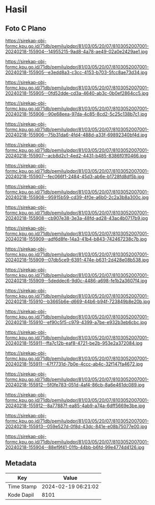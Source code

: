 # Hasil

## Foto C Plano

https://sirekap-obj-formc.kpu.go.id/71db/pemilu/pdpr/81/03/05/20/07/8103052007001-20240218-155904--14955215-9ad8-4a78-ae49-02a0e2429ae1.jpg

https://sirekap-obj-formc.kpu.go.id/71db/pemilu/pdpr/81/03/05/20/07/8103052007001-20240218-155905--e3edd8a3-c3cc-4153-b703-5fcc8ae73d34.jpg

https://sirekap-obj-formc.kpu.go.id/71db/pemilu/pdpr/81/03/05/20/07/8103052007001-20240218-155905--0fd52dde-cd3a-4640-ab3c-0b0ef2864cc5.jpg

https://sirekap-obj-formc.kpu.go.id/71db/pemilu/pdpr/81/03/05/20/07/8103052007001-20240218-155906--90e68eea-97da-4c85-8cd2-5c25c138b7c1.jpg

https://sirekap-obj-formc.kpu.go.id/71db/pemilu/pdpr/81/03/05/20/07/8103052007001-20240218-155906--75b31da6-4fd4-488d-a33f-69892340bf4d.jpg

https://sirekap-obj-formc.kpu.go.id/71db/pemilu/pdpr/81/03/05/20/07/8103052007001-20240218-155907--acb8d2c1-4ed2-4431-b485-8386f01f0466.jpg

https://sirekap-obj-formc.kpu.go.id/71db/pemilu/pdpr/81/03/05/20/07/8103052007001-20240218-155907--fec066f1-2484-45d3-ab6e-b1728fd8df5b.jpg

https://sirekap-obj-formc.kpu.go.id/71db/pemilu/pdpr/81/03/05/20/07/8103052007001-20240218-155908--95915b59-cd39-4f0e-a6b0-2c2a3b8a300c.jpg

https://sirekap-obj-formc.kpu.go.id/71db/pemilu/pdpr/81/03/05/20/07/8103052007001-20240218-155908--cb907e38-3e3a-48fd-ad28-43ac4b0717b9.jpg

https://sirekap-obj-formc.kpu.go.id/71db/pemilu/pdpr/81/03/05/20/07/8103052007001-20240218-155909--adf6d8fe-14a3-41b4-b843-742467238c7b.jpg

https://sirekap-obj-formc.kpu.go.id/71db/pemilu/pdpr/81/03/05/20/07/8103052007001-20240218-155909--07db5ce9-6391-474e-b631-2d428e08b538.jpg

https://sirekap-obj-formc.kpu.go.id/71db/pemilu/pdpr/81/03/05/20/07/8103052007001-20240218-155909--5deddec6-9d0c-4486-a698-fe1b2a3607f4.jpg

https://sirekap-obj-formc.kpu.go.id/71db/pemilu/pdpr/81/03/05/20/07/8103052007001-20240218-155910--b3665b6e-d669-44b6-b94f-723849b8e20b.jpg

https://sirekap-obj-formc.kpu.go.id/71db/pemilu/pdpr/81/03/05/20/07/8103052007001-20240218-155910--ef90c5f5-c979-4399-a7be-e932b3eb6cbc.jpg

https://sirekap-obj-formc.kpu.go.id/71db/pemilu/pdpr/81/03/05/20/07/8103052007001-20240218-155911--ffa7c12b-eaf8-4721-be2b-953e2a372084.jpg

https://sirekap-obj-formc.kpu.go.id/71db/pemilu/pdpr/81/03/05/20/07/8103052007001-20240218-155911--47f7731d-7b0e-4ccc-ab4c-32f147fa4672.jpg

https://sirekap-obj-formc.kpu.go.id/71db/pemilu/pdpr/81/03/05/20/07/8103052007001-20240218-155912--5f0fe783-051d-4af4-86cb-8a6e461dc089.jpg

https://sirekap-obj-formc.kpu.go.id/71db/pemilu/pdpr/81/03/05/20/07/8103052007001-20240218-155912--8a77887f-ea85-4ab9-a74a-6dff5669e3be.jpg

https://sirekap-obj-formc.kpu.go.id/71db/pemilu/pdpr/81/03/05/20/07/8103052007001-20240218-155913--059e527d-0f8d-43dc-841e-e08b75077e00.jpg

https://sirekap-obj-formc.kpu.go.id/71db/pemilu/pdpr/81/03/05/20/07/8103052007001-20240218-155904--88ef9f41-01fb-44bb-b6fd-99e4774d4126.jpg


## Metadata

| Key        | Value               |
| ---------- | ------------------- |
| Time Stamp | 2024-02-19 06:21:02 |
| Kode Dapil | 8101                |



